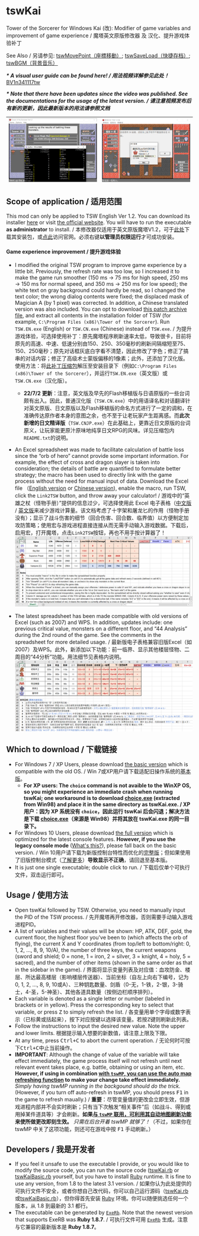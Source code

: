 # tswKai
Tower of the Sorcerer for Windows Kai (改): Modifier of game variables and improvement of game experience / 魔塔英文原版修改器 及 汉化、提升游戏体验补丁

See Also / 另请参见: [tswMovePoint（座標移動）](https://github.com/Z-H-Sun/tswMP); [tswSaveLoad（快捷存档）](https://github.com/Z-H-Sun/tswSL); [tswBGM（背景音乐）](https://github.com/Z-H-Sun/tswBGM)

***\* A visual user guide can be found here! / 用法视频详解参见此处！*** <ins>[BV1n341117tw](https://www.bilibili.com/video/BV1n341117tw)</ins>

***\* Note that there have been updates since the video was published. See the documentations for the usage of the latest version. / 请注意视频发布后有新的更新，因此最新版本的用法请参照文档***

![Preview of tswKai](/2.png)|![汉化](/1.png)
---|---

## Scope of application / 适用范围
This mod can only be applied to TSW English Ver 1.2. You can download its installer <ins>[here](https://ftp.vector.co.jp/14/65/3171/tsw12.exe)</ins> or visit [the official website](http://hp.vector.co.jp/authors/VA013374/game/egame0.html). You will have to run the executable **as administrator** to install. / 本修改器仅适用于英文原版魔塔V1.2，可于<ins>[此处](https://ftp.vector.co.jp/14/65/3171/tsw12.exe)</ins>下载其安装包，或[点此](http://hp.vector.co.jp/authors/VA013374/game/egame0.html)访问官网。必须右键**以管理员权限运行**才可成功安装。

#### Game experience improvement / 提升游戏体验
* I modified the original TSW program to improve game experience by a little bit. Previously, the refresh rate was too low, so I increased it to make the game run smoother (150 ms → 75 ms for high speed, 250 ms → 150 ms for normal speed, and 350 ms → 250 ms for low speed); the white text on gray background could hardly be read, so I changed the text color; the wrong dialog contents were fixed; the displaced mask of Magician A (by 1 pixel) was corrected. In addition, a Chinese translated version was also included. You can opt to download <ins>[this patch archive file](https://github.com/Z-H-Sun/tswKai/raw/main/tsw.patch.zip)</ins>, and extract all contents in the installation folder of TSW (for example, `C:\Program Files (x86)\Tower of the Sorcerer`). Run `TSW.EN.exe` (English) or `TSW.CN.exe` (Chinese) instead of `TSW.exe`. / 为提升游戏体验，可选择使用补丁：原先魔塔程序刷新速率太低，导致很卡，目前将原先的高速、中速、低速分别由150、250、350毫秒的刷新间隔缩短至75、150、250毫秒；原先对话框灰底白字看不清楚，因此修改了字色；修正了搞串的对话内容；修正了高级术士蒙版偏移的1像素；此外，还添加了汉化版。使用方法：将<ins>[此补丁压缩包](https://github.com/Z-H-Sun/tswKai/raw/main/tsw.patch.zip)</ins>解压至安装目录下（例如`C:\Program Files (x86)\Tower of the Sorcerer`），并运行`TSW.EN.exe`（英文版）或`TSW.CN.exe`（汉化版）。

  * **22/7/2 更新**：注意，英文版及早先的Flash移植版与日语原版的一些台词颇有出入。因此，普通汉化版（`TSW.CN.exe`）中的用语译名和对话翻译针对英文原版、日文原版以及Flash移植版的命名方式进行了一定的调和，在准确传达原作者本身的意图之余，也不至于让老玩家产生距离感。而**此次新增的日文精译版**（`TSW.CNJP.exe`）在此基础上，更靠近日文原版的台词原义，让玩家能更原汁原味地纯享日文RPG的风味。详见压缩包内`README.txt`的说明。
* An Excel spreadsheet was made to facilitate calculation of battle loss since the “orb of hero” cannot provide some important information. For example, the effect of cross and dragon slayer is taken into consideration; the details of battle are quantified to formulate better strategy; the macro has been used to directly link with the game process without the need for manual input of data. Download the Excel file （<ins>[English version](https://github.com/Z-H-Sun/tswKai/raw/main/tsw.xlsm)</ins> or <ins>[Chinese version](https://github.com/Z-H-Sun/tswKai/raw/main/tsw_CN.xlsm)</ins>), enable the macro, run TSW, click the `Link2TSW` button, and throw away your calculator! / 游戏中的“英雄之杖（怪物手册）”提供的信息过少，可选择使用此 Excel 电子表格（<ins>[中文版](https://github.com/Z-H-Sun/tswKai/raw/main/tsw_CN.xlsm)</ins> / <ins>[英文版](https://github.com/Z-H-Sun/tswKai/raw/main/tsw.xlsm)</ins>来减少游戏计算量。该文档考虑了十字架和屠龙匕的作用（怪物手册没有）；显示了战斗伤害的细节（回合伤害、回合数、临界值）以方便制定加攻防策略；使用宏与游戏进程直接连接从而无需手动输入游戏数据。下载后，启用宏，打开魔塔，点击`Link2TSW`按钮，再也不用手按计算器了！
![Damage calculator](/3.png)
* The latest spreadsheet has been made compatible with old versions of Excel (such as 2007) and WPS. In addition, updates include: one previous critical value, monsters on a different floor, and “44 Analysis” during the 2nd round of the game. See the comments in the spreadsheet for more detailed usage. / 最新版电子表格兼容旧版Excel（如2007）及WPS。此外，新添加以下功能：前一临界、显示其他楼层怪物、二周目的“44分析”功能。用法细节见表格内说明。
![Updated Damage calculator](/4.png)

## Which to download / 下载链接
* For Windows 7 / XP Users, please download <ins>[the basic version](https://github.com/Z-H-Sun/tswKai/releases/latest/download/tswKaiBasic.exe)</ins> which is compatible with the old OS. / Win 7或XP用户请下载适配旧操作系统的<ins>[基本版](https://github.com/Z-H-Sun/tswKai/releases/latest/download/tswKaiBasic.exe)</ins>。
  * **For XP users: The `choice` command is not avaible to the WinXP OS, so you might experience an immediate crash when running tswKai; one workaround is to download [choice.exe](https://github.com/Z-H-Sun/tswKai/raw/main/choice.exe) (extracted from Win98) and place it in the same directory as tswKai.exe. / XP 用户：因为 XP 系统没有 `choice`，因此运行 tswKai 后会闪退；解决方法是下载 [choice.exe](https://github.com/Z-H-Sun/tswKai/raw/main/choice.exe)（来源是 Win98）并将其放在 tswKai.exe 的同一目录下。**
* For Windows 10 Users, please download <ins>[the full version](https://github.com/Z-H-Sun/tswKai/releases/latest/download/tswKai.exe)</ins> which is optimized for the latest console features. **However, if you use the legacy console mode** ([What's this?](https://go.microsoft.com/fwlink/?LinkId=871150)), please fall back on the basic version. / Win 10用户请下载为新版控制台特性而优化的<ins>[完整版](https://github.com/Z-H-Sun/tswKai/releases/latest/download/tswKai.exe)</ins>；但如果使用了旧版控制台模式（[了解更多](https://go.microsoft.com/fwlink/?LinkId=871150)）**导致显示不正确**，请回退至基本版。
* It is just one single executable; double click to run. / 下载后仅单个可执行文件，双击运行即可。

## Usage / 使用方法
* Open tswKai followed by TSW. Otherwise, you need to manually input the PID of the TSW process. / 先开魔塔再开修改器，否则需要手动输入游戏进程PID。
* A list of variables and their values will be shown: HP, ATK, DEF, gold, the current floor, the highest floor you've been to (which affects the orb of flying), the current X and Y coordinates (from top/left to bottom/right: 0, 1, 2, ..., 8, 9, 10/A), the number of three keys, the current weapons (sword and shield; 0 = none, 1 = iron, 2 = silver, 3 = knight, 4 = holy, 5 = sacred), and the number of other items (shown in the same order as that in the sidebar in the game). / 界面将显示变量列表及对应值：血攻防金、楼层、所达最高楼层（影响楼层传送器）、当前坐标（自左上向右下编号，记为0, 1, 2, …, 8, 9, 10或A）、三种钥匙数量、剑盾（0-无，1-铁，2-银，3-骑士，4-圣，5-神圣）、其他各道具数量（按侧边栏顺序排列）。
* Each variable is denoted as a single letter or number (labeled in brackets or in yellow). Press the corresponding key to select that variable, or press <kbd>Z</kbd> to simply refresh the list. / 各变量用单个字母或数字表示（已标黄或括起来），按下对应按键以选择该变量。若按<kbd>Z</kbd>键则刷新此列表。
* Follow the instructions to input the desired new value. Note the upper and lower limits. 根据提示输入想要的新数值，请注意上限及下限。
* At any time, press <kbd><kbd>Ctrl</kbd>+<kbd>C</kbd></kbd> to abort the current operation. / 无论何时可按下<kbd><kbd>Ctrl</kbd>+<kbd>C</kbd></kbd>中止当前操作。
* <span id="caution"><b>IMPORTANT</b></span>: Although the change of value of the variable will take effect immediately, the game process itself will not refresh until next relevant event takes place, e.g. battle, obtaining or using an item, etc. **However, if using in combination [with `tswMP`, you can use the auto map refreshing function](https://github.com/Z-H-Sun/tswMP#newfeature) to make your change take effect immediately.** *Simply having tswMP running in the backgound should do the trick.* (However, if you turn off auto-refresh in tswMP, you should press <kbd>F1</kbd> in the game to refresh maually.) / **重要**：尽管变量值的更改会立即生效，但游戏进程内部并不会实时刷新；只有当下次触发“相关事件”后（如战斗、得到或用掉某件道具等）才会刷新。**如果[与 `tswMP` 联用，可利用其自动地图刷新功能](https://github.com/Z-H-Sun/tswMP#newfeature) 来使所做更改即刻生效。** *只需在后台开着 tswMP 就够了！*（不过，如果你在 tswMP 中关了这项功能，则还可在游戏中按 <kbd>F1</kbd> 手动刷新。）

## Developers / 我是开发者
* If you feel it unsafe to use the executable I provide, or you would like to modify the source code, you can run the source code ([tswKai.rb](/tswKai.rb) or [tswKaiBasic.rb](/tswKaiBasic.rb) yourself, but you have to install [Ruby](https://www.ruby-lang.org/) runtime. It is fine to use any version, from 1.8 to the latest 3.1 version. / 如果你认为此处提供的可执行文件不安全，或者你想自己改代码，你可以自己运行源码（[tswKai.rb](/tswKai.rb)或[tswKaiBasic.rb](/tswKaiBasic.rb)），但你得首先安装 [Ruby](https://www.ruby-lang.org/) 环境。你可以随便挑选任何一个版本，从 1.8 到最新的 3.1 都行。
* The executable can be generated by [`ExeRb`](https://osdn.net/projects/exerb/). Note that the newest version that supports ExeRB was **Ruby 1.8.7**. / 可执行文件可用 [`ExeRb`](https://osdn.net/projects/exerb/) 生成。注意与它兼容的最新版本是 **Ruby 1.8.7**。